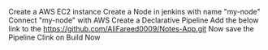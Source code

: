 Create a AWS EC2 instance
Create a Node in jenkins with name "my-node"
Connect "my-node" with AWS
Create a Declarative Pipeline
Add the below link to the 
https://github.com/AliFareed0009/Notes-App.git
Now save the Pipeline
Clink on Build Now